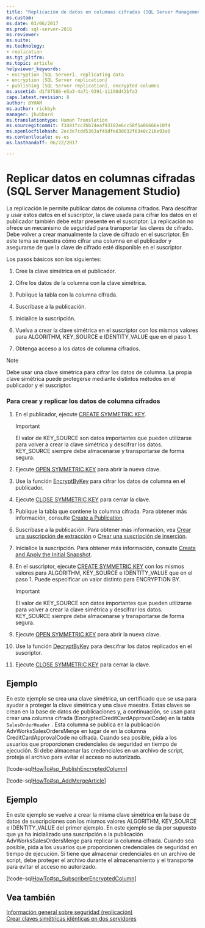 ```yaml
---
title: "Replicación de datos en columnas cifradas (SQL Server Management Studio) | Microsoft Docs"
ms.custom: 
ms.date: 03/06/2017
ms.prod: sql-server-2016
ms.reviewer: 
ms.suite: 
ms.technology:
- replication
ms.tgt_pltfrm: 
ms.topic: article
helpviewer_keywords:
- encryption [SQL Server], replicating data
- encryption [SQL Server replication]
- publishing [SQL Server replication], encrypted columns
ms.assetid: d1f8f586-e5a3-4a71-9391-11198d42bfa3
caps.latest.revision: 8
author: BYHAM
ms.author: rickbyh
manager: jhubbard
ms.translationtype: Human Translation
ms.sourcegitcommit: f3481fcc2bb74eaf93182e6cc58f5a06666e10f4
ms.openlocfilehash: 2ec3e7cdd5363af49dfe830032f6340c216e93a0
ms.contentlocale: es-es
ms.lasthandoff: 06/22/2017

---
```

# <a name="replicate-data-in-encrypted-columns-sql-server-management-studio"></a>Replicar datos en columnas cifradas (SQL Server Management Studio)
  La replicación le permite publicar datos de columna cifrados. Para descifrar y usar estos datos en el suscriptor, la clave usada para cifrar los datos en el publicador también debe estar presente en el suscriptor. La replicación no ofrece un mecanismo de seguridad para transportar las claves de cifrado. Debe volver a crear manualmente la clave de cifrado en el suscriptor. En este tema se muestra cómo cifrar una columna en el publicador y asegurarse de que la clave de cifrado esté disponible en el suscriptor.  
  
 Los pasos básicos son los siguientes:  
  
1.  Cree la clave simétrica en el publicador.  
  
2.  Cifre los datos de la columna con la clave simétrica.  
  
3.  Publique la tabla con la columna cifrada.  
  
4.  Suscríbase a la publicación.  
  
5.  Inicialice la suscripción.  
  
6.  Vuelva a crear la clave simétrica en el suscriptor con los mismos valores para ALGORITHM, KEY_SOURCE e IDENTITY_VALUE que en el paso 1.  
  
7.  Obtenga acceso a los datos de columna cifrados.  
  
> [!NOTE]  
>  Debe usar una clave simétrica para cifrar los datos de columna. La propia clave simétrica puede protegerse mediante distintos métodos en el publicador y el suscriptor.  
  
### <a name="to-create-and-replicate-encrypted-column-data"></a>Para crear y replicar los datos de columna cifrados  
  
1.  En el publicador, ejecute [CREATE SYMMETRIC KEY](../../../t-sql/statements/create-symmetric-key-transact-sql.md).  
  
    > [!IMPORTANT]  
    >  El valor de KEY_SOURCE son datos importantes que pueden utilizarse para volver a crear la clave simétrica y descifrar los datos. KEY_SOURCE siempre debe almacenarse y transportarse de forma segura.  
  
2.  Ejecute [OPEN SYMMETRIC KEY](../../../t-sql/statements/open-symmetric-key-transact-sql.md) para abrir la nueva clave.  
  
3.  Use la función [EncryptByKey](../../../t-sql/functions/encryptbykey-transact-sql.md) para cifrar los datos de columna en el publicador.  
  
4.  Ejecute [CLOSE SYMMETRIC KEY](../../../t-sql/statements/close-symmetric-key-transact-sql.md) para cerrar la clave.  
  
5.  Publique la tabla que contiene la columna cifrada. Para obtener más información, consulte [Create a Publication](../../../relational-databases/replication/publish/create-a-publication.md).  
  
6.  Suscríbase a la publicación. Para obtener más información, vea [Crear una suscripción de extracción](../../../relational-databases/replication/create-a-pull-subscription.md) o [Crear una suscripción de inserción](../../../relational-databases/replication/create-a-push-subscription.md).  
  
7.  Inicialice la suscripción. Para obtener más información, consulte [Create and Apply the Initial Snapshot](../../../relational-databases/replication/create-and-apply-the-initial-snapshot.md).  
  
8.  En el suscriptor, ejecute [CREATE SYMMETRIC KEY](../../../t-sql/statements/create-symmetric-key-transact-sql.md) con los mismos valores para ALGORITHM, KEY_SOURCE e IDENTITY_VALUE que en el paso 1. Puede especificar un valor distinto para ENCRYPTION BY.  
  
    > [!IMPORTANT]  
    >  El valor de KEY_SOURCE son datos importantes que pueden utilizarse para volver a crear la clave simétrica y descifrar los datos. KEY_SOURCE siempre debe almacenarse y transportarse de forma segura.  
  
9. Ejecute [OPEN SYMMETRIC KEY](../../../t-sql/statements/open-symmetric-key-transact-sql.md) para abrir la nueva clave.  
  
10. Use la función [DecryptByKey](../../../t-sql/functions/decryptbykey-transact-sql.md) para descifrar los datos replicados en el suscriptor.  
  
11. Ejecute [CLOSE SYMMETRIC KEY](../../../t-sql/statements/close-symmetric-key-transact-sql.md) para cerrar la clave.  
  
## <a name="example"></a>Ejemplo  
 En este ejemplo se crea una clave simétrica, un certificado que se usa para ayudar a proteger la clave simétrica y una clave maestra. Estas claves se crean en la base de datos de publicaciones y, a continuación, se usan para crear una columna cifrada (EncryptedCreditCardApprovalCode) en la tabla `SalesOrderHeader` . Esta columna se publica en la publicación AdvWorksSalesOrdersMerge en lugar de en la columna CreditCardApprovalCode no cifrada. Cuando sea posible, pida a los usuarios que proporcionen credenciales de seguridad en tiempo de ejecución. Si debe almacenar las credenciales en un archivo de script, proteja el archivo para evitar el acceso no autorizado.  
  
 [!code-sql[HowTo#sp_PublishEncryptedColumn](../../../relational-databases/replication/codesnippet/tsql/replicate-data-in-encryp_1.sql)]  
  
 [!code-sql[HowTo#sp_AddMergeArticle](../../../relational-databases/replication/codesnippet/tsql/replicate-data-in-encryp_2.sql)]  
  
## <a name="example"></a>Ejemplo  
 En este ejemplo se vuelve a crear la misma clave simétrica en la base de datos de suscripciones con los mismos valores ALGORITHM, KEY_SOURCE e IDENTITY_VALUE del primer ejemplo. En este ejemplo se da por supuesto que ya ha inicializado una suscripción a la publicación AdvWorksSalesOrdersMerge para replicar la columna cifrada. Cuando sea posible, pida a los usuarios que proporcionen credenciales de seguridad en tiempo de ejecución. Si tiene que almacenar credenciales en un archivo de script, debe proteger el archivo durante el almacenamiento y el transporte para evitar el acceso no autorizado.  
  
 [!code-sql[HowTo#sp_SubscriberEncryptedColumn](../../../relational-databases/replication/codesnippet/tsql/replicate-data-in-encryp_3.sql)]  
  
## <a name="see-also"></a>Vea también  
 [Información general sobre seguridad &#40;replicación&#41;](../../../relational-databases/replication/security/security-overview-replication.md)   
 [Crear claves simétricas idénticas en dos servidores](../../../relational-databases/security/encryption/create-identical-symmetric-keys-on-two-servers.md)  
  
  
